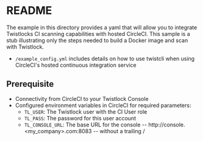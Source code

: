 # README
The example in this directory provides a yaml that will allow you to integrate Twistlocks CI scanning capabilities with hosted CircleCI.  This sample is a stub illustrating only the steps needed to build a Docker image and scan with Twistlock.
* ```/example_config.yml``` includes details on how to use twistcli when using CircleCI's hosted continuous integration service


## Prerequisite 
* Connectivity from CircleCI to your Twistlock Console
* Configured environment variables in CircleCI for required parameters:
  * ```TL_USER```:  The Twistlock user with the CI User role
  * ```TL_PASS```:  The password for this user account
  * ```TL_CONSOLE_URL```:  The base URL for the console -- http://console.<my_company>.com:8083 -- without a trailing /
